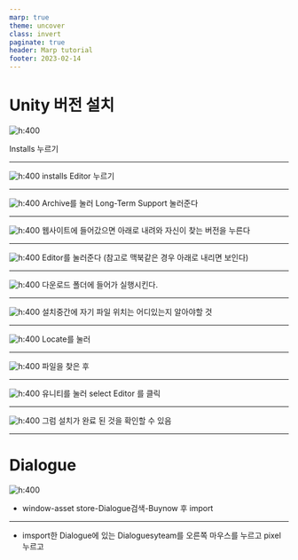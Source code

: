 ```yaml
---
marp: true
theme: uncover
class: invert
paginate: true
header: Marp tutorial
footer: 2023-02-14
---
```


# Unity 버전 설치


![h:400](./Unityimage/image.png) 

<!--h 높이조절 -->

Installs 누르기


---

![h:400](./Unityimage/ing.png) 
installs Editor 누르기

---

![h:400](./Unityimage/image2.png)
Archive를 눌러 Long-Term Support 눌러준다

 ---
 ![h:400](./Unityimage/image3.png)
 웹사이트에 들어갔으면 아래로 내려와 자신이 찾는 버전을 누른다

 
 ---
 ![h:400](./Unityimage/image4.png)
 Editor를 눌러준다 (참고로 맥북같은 경우 아래로 내리면 보인다)


 ---
![h:400](./Unityimage/image5.png)
다운로드 폴더에 들어가 실행시킨다.

 ---

![h:400](./Unityimage/image6.png)
설치중간에 자기 파일 위치는 어디있는지 알아야할 것

 ---
 
 ![h:400](./Unityimage/image7.png)
Locate를 눌러

 ---
 ![h:400](./Unityimage/image8.png)
 파일을 찾은 후 

 ---
  ![h:400](./Unityimage/image9.png)
  유니티를 눌러  select Editor 를 클릭

  ---
  ![h:400](./Unityimage/image10.png)
  그럼 설치가 완료 된 것을 확인할 수 있음

  ---

  # Dialogue
 ![h:400](./Unityimage/image11.png)
* window-asset store-Dialogue검색-Buynow 후 import


---
- imsport한 Dialogue에 있는 Dialoguesyteam를 오른쪽 마우스를 누르고 pixel 누르고

